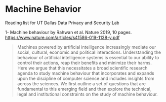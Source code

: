 # Machine Behavior
Reading list for UT Dallas Data Privacy and Security Lab


1- Machine behaviour by Rahwan et al. Nature 2019, 10 pages. https://www.nature.com/articles/s41586-019-1138-y.pdf
 
> Machines powered by artificial intelligence increasingly mediate our social, cultural, economic and political interactions. Understanding the behaviour of artificial intelligence systems is essential to our ability to control their actions, reap their benefits and minimize their harms. Here we argue that this necessitates a broad scientific research agenda to study machine behaviour that incorporates and expands upon the discipline of computer science and includes insights from across the sciences. We first outline a set of questions that are fundamental to this emerging field and then explore the technical, legal and institutional constraints on the study of machine behaviour.
